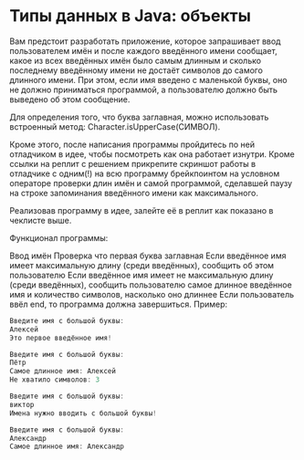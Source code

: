 # Типы данных в Java: объекты  
Вам предстоит разработать приложение, которое запрашивает ввод пользователем имён и после каждого введённого имени сообщает, какое из всех введённых имён было самым длинным и сколько последнему введённому имени не достаёт символов до самого длинного имени. При этом, если имя введено с маленькой буквы, оно не должно приниматься программой, а пользователю должно быть выведено об этом сообщение.

Для определения того, что буква заглавная, можно использовать встроенный метод: Character.isUpperCase(СИМВОЛ).

Кроме этого, после написания программы пройдитесь по ней отладчиком в идее, чтобы посмотреть как она работает изнутри. Кроме ссылки на реплит с решением прикрепите скриншот работы в отладчике с одним(!) на всю программу брейкпоинтом на условном операторе проверки длин имён и самой программой, сделавшей паузу на строке запоминания введённого имени как максимального.

Реализовав программу в идее, залейте её в реплит как показано в чеклисте выше.

Функционал программы:

Ввод имён
Проверка что первая буква заглавная
Если введённое имя имеет максимальную длину (среди введённых), сообщить об этом пользователю
Если введённое имя имеет не максимальную длину (среди введённых), сообщить пользователю самое длинное введённое имя и количество символов, насколько оно длиннее
Если пользователь ввёл end, то программа должна завершиться.
Пример:
```java
Введите имя с большой буквы:
Алексей
Это первое введённое имя!

Введите имя с большой буквы:
Пётр
Самое длинное имя: Алексей
Не хватило символов: 3

Введите имя с большой буквы:
виктор
Имена нужно вводить с большой буквы!

Введите имя с большой буквы:
Александр
Самое длинное имя: Александр
```
